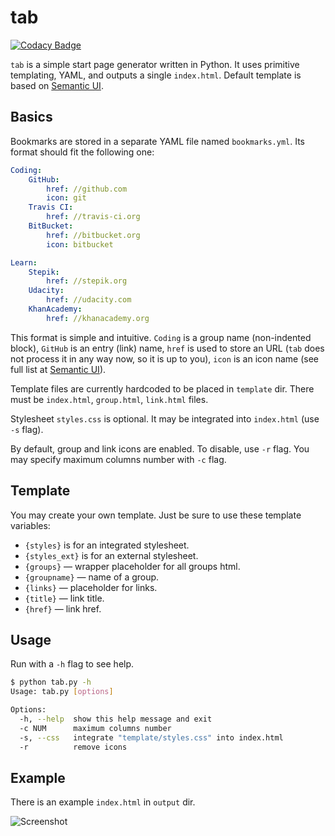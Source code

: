 # tab

[![Codacy Badge](https://app.codacy.com/project/badge/Grade/6513eed49b754d17bccc0dd407bf69a5)](https://www.codacy.com/gh/maximtrp/tab/dashboard?utm_source=github.com&amp;utm_medium=referral&amp;utm_content=maximtrp/tab&amp;utm_campaign=Badge_Grade)

`tab` is a simple start page generator written in Python. It uses primitive templating, YAML, and outputs a single `index.html`. Default template is based on [Semantic UI](https://semantic-ui.com/).

## Basics

Bookmarks are stored in a separate YAML file named `bookmarks.yml`. Its format should fit the following one:

```yml
Coding:
    GitHub:
        href: //github.com
        icon: git
    Travis CI:
        href: //travis-ci.org
    BitBucket:
        href: //bitbucket.org
        icon: bitbucket

Learn:
    Stepik:
        href: //stepik.org
    Udacity:
        href: //udacity.com
    KhanAcademy:
        href: //khanacademy.org
```

This format is simple and intuitive. `Coding` is a group name (non-indented block), `GitHub` is an entry (link) name, `href` is used to store an URL (`tab` does not process it in any way now, so it is up to you), `icon` is an icon name (see full list at [Semantic UI](https://semantic-ui.com/elements/icon.html)).

Template files are currently hardcoded to be placed in `template` dir. There must be `index.html`, `group.html`, `link.html` files.

Stylesheet `styles.css` is optional. It may be integrated into `index.html` (use `-s` flag).

By default, group and link icons are enabled. To disable, use `-r` flag. You may specify maximum columns number with `-c` flag.

## Template

You may create your own template. Just be sure to use these template variables:

* `{styles}` is for an integrated stylesheet.
* `{styles_ext}` is for an external stylesheet.
* `{groups}` — wrapper placeholder for all groups html.
* `{groupname}` — name of a group.
* `{links}` — placeholder for links.
* `{title}` — link title.
* `{href}` — link href.

## Usage

Run with a `-h` flag to see help.

```bash
$ python tab.py -h
Usage: tab.py [options]

Options:
  -h, --help  show this help message and exit
  -c NUM      maximum columns number
  -s, --css   integrate "template/styles.css" into index.html
  -r          remove icons
```

## Example

There is an example `index.html` in `output` dir.

![Screenshot](https://raw.githubusercontent.com/maximtrp/tab/master/images/screenshot.png "Screenshot")
